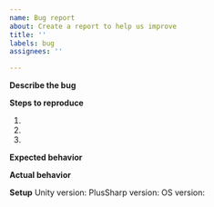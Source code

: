 ```yaml
---
name: Bug report
about: Create a report to help us improve
title: ''
labels: bug
assignees: ''

---
```


**Describe the bug**
<!-- A clear and concise description of what the bug is. -->

**Steps to reproduce**
<!-- Steps to reproduce the behavior: -->
1. 
2. 
3. 

**Expected behavior**
<!-- What you expected to happen. -->

**Actual behavior**
<!-- What actually happened. -->

**Setup**
Unity version: 
PlusSharp version: 
OS version: 

<!-- Add any bonus information you want. -->
